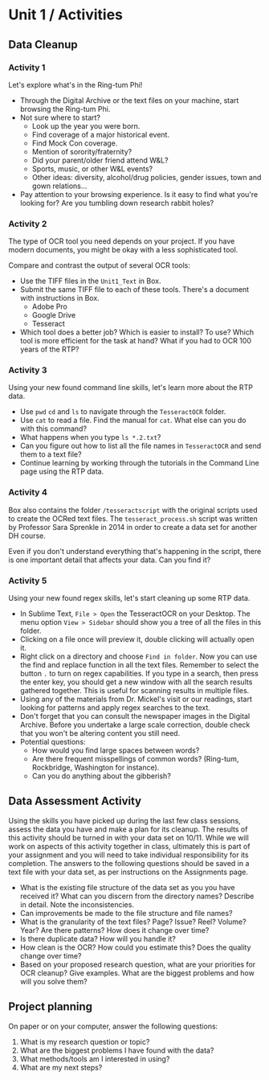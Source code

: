 # Unit 1 / Activities

## Data Cleanup

### Activity 1
Let's explore what's in the Ring-tum Phi! 
* Through the Digital Archive or the text files on your machine, start browsing the Ring-tum Phi.
* Not sure where to start? 
  * Look up the year you were born.
  * Find coverage of a major historical event.
  * Find Mock Con coverage. 
  * Mention of sorority/fraternity? 
  * Did your parent/older friend attend W&L?
  * Sports, music, or other W&L events?
  * Other ideas: diversity, alcohol/drug policies, gender issues, town and gown relations...
* Pay attention to your browsing experience. Is it easy to find what you're looking for? Are you tumbling down research rabbit holes?

### Activity 2
The type of OCR tool you need depends on your project. If you have modern documents, you might be okay with a less sophisticated tool. 

Compare and contrast the output of several OCR tools: 
* Use the TIFF files in the ```Unit1_Text``` in Box.
* Submit the same TIFF file to each of these tools. There's a document with instructions in Box.
  * Adobe Pro
  * Google Drive 
  * Tesseract
* Which tool does a better job? Which is easier to install? To use? Which tool is more efficient for the task at hand? What if you had to OCR 100 years of the RTP?

### Activity 3
Using your new found command line skills, let's learn more about the RTP data. 
* Use ```pwd``` ```cd``` and ```ls``` to navigate through the ```TesseractOCR``` folder. 
* Use ```cat``` to read a file. Find the manual for ```cat```. What else can you do with this command? 
* What happens when you type ```ls *.2.txt```?
* Can you figure out how to list all the file names in ```TesseractOCR``` and send them to a text file? 
* Continue learning by working through the tutorials in the Command Line page using the RTP data. 

### Activity 4
Box also contains the folder ```/tesseractscript``` with the original scripts used to create the OCRed text files. The ```tesseract_process.sh``` script was written by Professor Sara Sprenkle in 2014 in order to create a data set for another DH course. 

Even if you don't understand everything that's happening in the script, there is one important detail that affects your data. Can you find it?


### Activity 5
Using your new found regex skills, let's start cleaning up some RTP data. 
* In Sublime Text, ```File > Open``` the TesseractOCR on your Desktop. The menu option ```View > Sidebar``` should show you a tree of all the files in this folder. 
* Clicking on a file once will preview it, double clicking will actually open it. 
* Right click on a directory and choose ```Find in folder```. Now you can use the find and replace function in all the text files. Remember to select the button ```.``` to turn on regex capabilities. If you type in a search, then press the enter key, you should get a new window with all the search results gathered together. This is useful for scanning results in multiple files.
* Using any of the materials from Dr. Mickel's visit or our readings, start looking for patterns and apply regex searches to the text.
* Don't forget that you can consult the newspaper images in the Digital Archive. Before you undertake a large scale correction, double check that you won't be altering content you still need.
* Potential questions:
  * How would you find large spaces between words? 
  * Are there frequent misspellings of common words? (Ring-tum, Rockbridge, Washington for instance).
  * Can you do anything about the gibberish?

## Data Assessment Activity 
Using the skills you have picked up during the last few class sessions, assess the data you have and make a plan for its cleanup. The results of this activity should be turned in with your data set on 10/11. While we will work on aspects of this activity together in class, ultimately this is part of your assignment and you will need to take individual responsibility for its completion. The answers to the following questions should be saved in a text file with your data set, as per instructions on the Assignments page. 
* What is the existing file structure of the data set as you you have received it? What can you discern from the directory names? Describe in detail.  Note the inconsistencies.
* Can improvements be made to the file structure and file names?
* What is the granularity of the text files? Page? Issue? Reel? Volume? Year? Are there patterns? How does it change over time?
* Is there duplicate data? How will you handle it?
* How clean is the OCR? How could you estimate this? Does the quality change over time? 
* Based on your proposed research question, what are your priorities for OCR cleanup? Give examples. What are the biggest problems and how will you solve them? 

## Project planning
On paper or on your computer, answer the following questions: 
1. What is my research question or topic? 
2. What are the biggest problems I have found with the data?
3. What methods/tools am I interested in using?
4. What are my next steps?